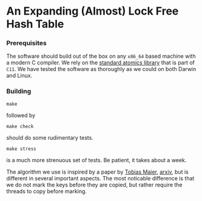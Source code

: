 # An Expanding (Almost) Lock Free Hash Table

###  Prerequisites

The software should build out of the box on any `x86_64` based machine with a modern C
compiler. We rely on the [standard atomics library](http://en.cppreference.com/w/c/atomic)
that is part of `C11`. We have tested the software as thoroughly as we could on both
Darwin and Linux.

### Building

```
make
```

followed by

```
make check
```

should do some rudimentary tests.

```
make stress
```

is a much more strenuous set of tests. Be patient, it takes about a week.


The algorithm we use is inspired by a paper by [Tobias Maier](doc/concurrent_htables-v2.pdf), [arxiv](https://arxiv.org/abs/1601.04017),
but is different in several important aspects. The most noticable difference
is that we do not mark the keys before they are copied, but rather require the
threads to copy before marking.
